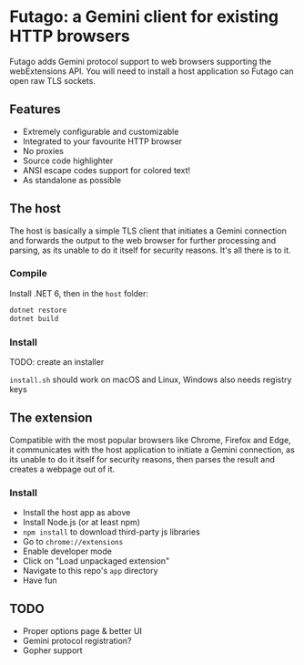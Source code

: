 # Futago: a Gemini client for existing HTTP browsers

Futago adds Gemini protocol support to web browsers supporting the webExtensions API. You will need to install a host application so Futago can open raw TLS sockets.

## Features

* Extremely configurable and customizable
* Integrated to your favourite HTTP browser
* No proxies
* Source code highlighter
* ANSI escape codes support for colored text!
* As standalone as possible

## The host

The host is basically a simple TLS client that initiates a Gemini connection and forwards the output to the web browser for further processing and parsing, as its unable to do it itself for security reasons. It's all there is to it.

### Compile

Install .NET 6, then in the `host` folder:

```sh
dotnet restore
dotnet build
```

### Install

TODO: create an installer

`install.sh` should work on macOS and Linux, Windows also needs registry keys

## The extension

Compatible with the most popular browsers like Chrome, Firefox and Edge, it communicates with the host application to initiate a Gemini connection, as its unable to do it itself for security reasons, then parses the result and creates a webpage out of it.

### Install

- Install the host app as above
- Install Node.js (or at least npm)
- `npm install` to download third-party js libraries
- Go to `chrome://extensions`
- Enable developer mode
- Click on "Load unpackaged extension"
- Navigate to this repo's `app` directory
- Have fun

## TODO

* Proper options page & better UI
* Gemini protocol registration?
* Gopher support